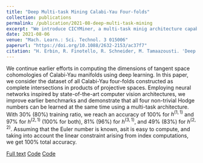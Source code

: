 ```yaml
---
title: "Deep Multi-task Mining Calabi-Yau Four-folds"
collection: publications
permalink: /publication/2021-08-deep-multi-task-mining
excerpt: "We introduce CICYMiner, a multi-task minig architecture capable of reaching perfect accuracy on the prediction of Hodge numbers of CICY 4-folds."
date: 2021-08-06
venue: "Mach. Learn.: Sci. Technol. 3 015006"
paperurl: "https://doi.org/10.1088/2632-2153/ac37f7"
citation: "H. Erbin, R. Finotello, R. Schneider, M. Tamaazousti. 'Deep Multi-task Mining Calabi-Yau Four-folds'. Mach. Learn.: Sci. Technol. 3 01500."
---
```

We continue earlier efforts in computing the dimensions of tangent space cohomologies of Calabi-Yau manifolds using deep learning. In this paper, we consider the dataset of all Calabi-Yau four-folds constructed as complete intersections in products of projective spaces. Employing neural networks inspired by state-of-the-art computer vision architectures, we improve earlier benchmarks and demonstrate that all four non-trivial Hodge numbers can be learned at the same time using a multi-task architecture. With 30% (80%) training ratio, we reach an accuracy of 100% for $h^{(1,1)}$ and 97% for $h^{(2,1)}$ (100% for both), 81% (96%) for $h^{(3,1)}$, and 49% (83%) for $h^{(2,2)}$. Assuming that the Euler number is known, asit is easy to compute, and taking into account the linear constraint arising from index computations, we get 100% total accuracy.

[Full text](https://arxiv.org/abs/2108.02221)
[Code](https://github.com/thesfinox/ml-cicy-4folds)
[Code](https://github.com/robin-schneider/cicy-fourfolds)
